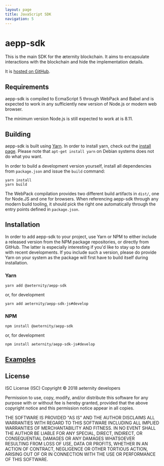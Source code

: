 ```yaml
---
layout: page
title: JavaScript SDK
navigation: 5
---
```


# aepp-sdk

This is the main SDK for the æternity blockchain. It aims to encapsulate interactions with the blockchain and hide the implementation details.

It is [hosted on GitHub].

[Epoch]: https://github.com/aeternity/epoch
[hosted on GitHub]: https://github.com/aeternity/aepp-sdk-js

## Requirements

aepp-sdk is compiled to EcmaScript 5 through WebPack and Babel and is expected
to work in any sufficiently new version of Node.js or modern web browser.

The minimum version Node.js is still expected to work at is 8.11.

## Building

aepp-sdk is built using [Yarn](https://yarnpkg.com). In order to install yarn, check out the [install page](https://yarnpkg.com/en/docs/install). Please note that `apt-get install yarn` on Debian systems does not do what you want.


In order to build a development version yourself,
install all dependencies from `package.json` and issue the `build` command:

```
yarn install
yarn build
```

The WebPack compilation provides two different build artifacts in `dist/`, one
for Node.JS and one for browsers. When referencing aepp-sdk through any modern
build tooling, it should pick the right one automatically through the entry
points defined in `package.json`.

## Installation

In order to add aepp-sdk to your project, use Yarn or NPM to either include a
released version from the NPM package repositories, or directly from GitHub. The
latter is especially interesting if you'd like to stay up to date with recent
developments. If you include such a version, please do provide Yarn on your
system as the package will first have to build itself during installation.

### Yarn

```
yarn add @aeternity/aepp-sdk
```

or, for development

```
yarn add aeternity/aepp-sdk-js#develop
```

### NPM

```
npm install @aeternity/aepp-sdk
```

or, for development

```
npm install aeternity/aepp-sdk-js#develop
```

## [Examples]

[Examples]: docs/examples.md

## License

ISC License (ISC)
Copyright © 2018 aeternity developers

Permission to use, copy, modify, and/or distribute this software for any purpose
with or without fee is hereby granted, provided that the above copyright notice
and this permission notice appear in all copies.

THE SOFTWARE IS PROVIDED "AS IS" AND THE AUTHOR DISCLAIMS ALL WARRANTIES WITH
REGARD TO THIS SOFTWARE INCLUDING ALL IMPLIED WARRANTIES OF MERCHANTABILITY AND
FITNESS. IN NO EVENT SHALL THE AUTHOR BE LIABLE FOR ANY SPECIAL, DIRECT,
INDIRECT, OR CONSEQUENTIAL DAMAGES OR ANY DAMAGES WHATSOEVER RESULTING FROM LOSS
OF USE, DATA OR PROFITS, WHETHER IN AN ACTION OF CONTRACT, NEGLIGENCE OR OTHER
TORTIOUS ACTION, ARISING OUT OF OR IN CONNECTION WITH THE USE OR PERFORMANCE OF
THIS SOFTWARE.
